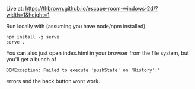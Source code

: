 Live at: https://thbrown.github.io/escape-room-windows-2d/?width=1&height=1

Run locally with (assuming you have node/npm installed)

```
npm install -g serve
serve .
```

You can also just open index.html in your browser from the file system, but you'll get a bunch of

```DOMException: Failed to execute 'pushState' on 'History':"```

errors and the back button wont work.